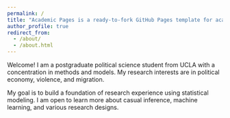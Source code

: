 ```yaml
---
permalink: /
title: "Academic Pages is a ready-to-fork GitHub Pages template for academic personal websites"
author_profile: true
redirect_from: 
  - /about/
  - /about.html
---
```


Welcome! I am a postgraduate political science student from UCLA with a concentration in methods and models. My research interests are in political economy, violence, and migration. 

My goal is to build a foundation of research experience using statistical modeling. I am open to learn more about casual inference, machine learning, and various research designs. 
